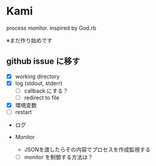 # Kami

process monitor. inspired by God.rb

※まだ作り始めです

## github issue に移す

* [x] working directory
* [x] log (stdout, stderr)
  - [ ] callback にする？
  - [ ] redirect to file
* [x] 環境変数
* [ ] restart
* ログ

* Monitor
  - JSONを渡したらその内容でプロセスを作成監視する
  - [ ] monitor を制御する方法は？
